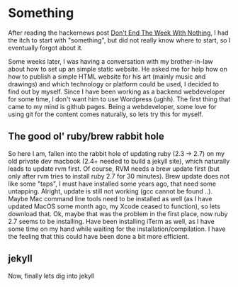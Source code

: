 # Something
After reading the hackernews post [Don't End The Week With Nothing](https://training.kalzumeus.com/newsletters/archive/do-not-end-the-week-with-nothing), I had the itch to start with "something", but did not really know where to start, so I eventually forgot about it. 

Some weeks later, I was having a conversation with my brother-in-law about how to set up an simple static website. He asked me for help how on how to publish a simple HTML website for his art (mainly music and drawings) and which technology or platform could be used, I decided to find out by myself. Since I have been working as a backend webdeveloper for some time, I don't want him to use Wordpress (ughh). The first thing that came to my mind is github pages. Being a webdeveloper, some love for using git for the content comes naturally, so lets try this for myself.

## The good ol' ruby/brew rabbit hole

So here I am, fallen into the rabbit hole of updating ruby (2.3 -> 2.7) on my old private dev macbook (2.4+ needed to build a jekyll site), which naturally leads to update rvm first. Of course, RVM needs a brew update first (but only after rvm tries to install ruby 2.7 for 30 minutes). Brew update does not like some "taps", I must have installed some years ago, that need some untapping. Alright, update is still not working (gcc cannot be found ..). Maybe Mac command line tools need to be installed as well (as I have updated MacOS some month ago, my Xcode ceased to function), so lets download that. Ok, maybe that was the problem in the first place, now ruby 2.7 seems to be installing. Have been installing iTerm as well, as I have some time on my hand while waiting for the installation/compilation. I have the feeling that this could have been done a bit more efficient.

## jekyll

Now, finally lets dig into jekyll